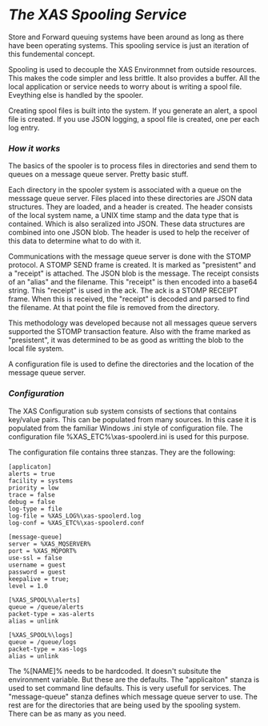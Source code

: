 ﻿# ***The XAS Spooling Service***

Store and Forward queuing systems have been around as long as there have been 
operating systems. This spooling service is just an iteration of this fundemental
concept.

Spooling is used to decouple the XAS Environmnet from outside resources. This 
makes the code simpler and less brittle. It also provides a buffer. All the
local application or service  needs to worry about is writing a spool file. 
Eveything else is handled by the spooler.

Creating spool files is built into the system. If you generate an alert, a
spool file is created. If you use JSON logging, a spool file is created, one
per each log entry.

### ***How it works***

The basics of the spooler is to process files in directories and send them to 
queues on a message queue server. Pretty basic stuff.

Each directory in the spooler system is associated with a queue on the messsage
queue server. Files placed into these directories are JSON data structures. They
are loaded, and a header is created. The header consists of the local 
system name, a UNIX time stamp and the data type that is contained. Which is 
also seralized into JSON. These data structures are combined into one JSON blob.
The header is used to help the receiver of this data to determine what to do 
with it.

Communications with the message queue server is done with the STOMP protocol. A
STOMP SEND frame is created. It is marked as "presistent" and a "receipt" is 
attached. The JSON blob is the message. The receipt consists of an "alias" 
and the filename. This "receipt" is then encoded into a base64 string. This 
"receipt" is used in the ack. The ack is a STOMP RECEIPT frame. When this is
received, the "receipt" is decoded and parsed to find the filename. At that 
point the file is removed from the directory. 

This methodology was developed because not all messages queue servers 
supported the STOMP transaction feature. Also with the frame marked as 
"presistent", it was determined to be as good as writting the blob to 
the local file system.

A configuration file is used to define the directories and the location of the
message queue server. 

### ***Configuration***

The XAS Configuration sub system consists of sections that contains key/value 
pairs. This can be populated from many sources. In this case it is populated
from the familiar Windows .ini style of configuration file. The configuration 
file %XAS_ETC%\xas-spoolerd.ini is used for this purpose. 

The configuration file contains three stanzas. They are the following:

    [applicaton]
    alerts = true
    facility = systems
    priority = low
    trace = false
    debug = false
    log-type = file
    log-file = %XAS_LOG%\xas-spoolerd.log
    log-conf = %XAS_ETC%\xas-spoolerd.conf

	[message-queue]
    server = %XAS_MQSERVER%
    port = %XAS_MQPORT%
    use-ssl = false
    username = guest
    password = guest
    keepalive = true;
    level = 1.0

	[%XAS_SPOOL%\alerts]
    queue = /queue/alerts
    packet-type = xas-alerts
	alias = unlink

	[%XAS_SPOOL%\logs]
    queue = /queue/logs
    packet-type = xas-logs
	alias = unlink

The %[NAME]% needs to be hardcoded. It doesn't subsitute the environment variable. 
But these are the defaults. The "applicaiton" stanza is used to set command line
defaults. This is very usefull for services. The "message-queue" stanza defines
which message queue server to use. The rest are for the directories that are being
used by the spooling system. There can be as many as you need.
